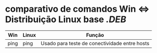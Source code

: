 # comparativo de comandos Win <=> Distribuição Linux base *.DEB*

Win | Linux| Função
----|------|------
ping|ping| Usado para teste de conectividade entre hosts

